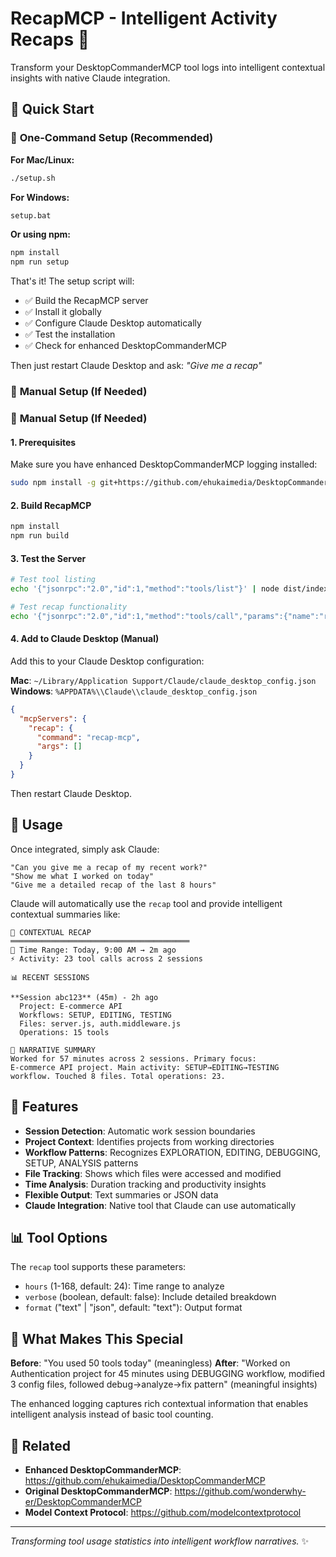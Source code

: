 # RecapMCP - Intelligent Activity Recaps 🔄

Transform your DesktopCommanderMCP tool logs into intelligent contextual insights with native Claude integration.

## 🚀 Quick Start

### 🎯 **One-Command Setup (Recommended)**

**For Mac/Linux:**
```bash
./setup.sh
```

**For Windows:**
```cmd
setup.bat
```

**Or using npm:**
```bash
npm install
npm run setup
```

That's it! The setup script will:
- ✅ Build the RecapMCP server
- ✅ Install it globally 
- ✅ Configure Claude Desktop automatically
- ✅ Test the installation
- ✅ Check for enhanced DesktopCommanderMCP

Then just restart Claude Desktop and ask: *"Give me a recap"*

### 🔧 **Manual Setup (If Needed)**
### 🔧 **Manual Setup (If Needed)**

#### 1. Prerequisites
Make sure you have enhanced DesktopCommanderMCP logging installed:
```bash
sudo npm install -g git+https://github.com/ehukaimedia/DesktopCommanderMCP.git#contextual-logging
```

#### 2. Build RecapMCP
```bash
npm install
npm run build
```

#### 3. Test the Server
```bash
# Test tool listing
echo '{"jsonrpc":"2.0","id":1,"method":"tools/list"}' | node dist/index.js

# Test recap functionality  
echo '{"jsonrpc":"2.0","id":1,"method":"tools/call","params":{"name":"recap","arguments":{"hours":24}}}' | node dist/index.js
```

#### 4. Add to Claude Desktop (Manual)

Add this to your Claude Desktop configuration:

**Mac**: `~/Library/Application Support/Claude/claude_desktop_config.json`
**Windows**: `%APPDATA%\\Claude\\claude_desktop_config.json`

```json
{
  "mcpServers": {
    "recap": {
      "command": "recap-mcp",
      "args": []
    }
  }
}
```

Then restart Claude Desktop.

## 🎯 Usage

Once integrated, simply ask Claude:

```
"Can you give me a recap of my recent work?"
"Show me what I worked on today"
"Give me a detailed recap of the last 8 hours"
```

Claude will automatically use the `recap` tool and provide intelligent contextual summaries like:

```
🔄 CONTEXTUAL RECAP
════════════════════════════════════════
📅 Time Range: Today, 9:00 AM → 2m ago
⚡ Activity: 23 tool calls across 2 sessions

📊 RECENT SESSIONS

**Session abc123** (45m) - 2h ago
  Project: E-commerce API
  Workflows: SETUP, EDITING, TESTING  
  Files: server.js, auth.middleware.js
  Operations: 15 tools

🎯 NARRATIVE SUMMARY
Worked for 57 minutes across 2 sessions. Primary focus: 
E-commerce API project. Main activity: SETUP→EDITING→TESTING 
workflow. Touched 8 files. Total operations: 23.
```

## 🔧 Features

- **Session Detection**: Automatic work session boundaries
- **Project Context**: Identifies projects from working directories
- **Workflow Patterns**: Recognizes EXPLORATION, EDITING, DEBUGGING, SETUP, ANALYSIS patterns
- **File Tracking**: Shows which files were accessed and modified
- **Time Analysis**: Duration tracking and productivity insights
- **Flexible Output**: Text summaries or JSON data
- **Claude Integration**: Native tool that Claude can use automatically

## 📊 Tool Options

The `recap` tool supports these parameters:

- `hours` (1-168, default: 24): Time range to analyze
- `verbose` (boolean, default: false): Include detailed breakdown
- `format` ("text" | "json", default: "text"): Output format

## 🎉 What Makes This Special

**Before**: "You used 50 tools today" (meaningless)
**After**: "Worked on Authentication project for 45 minutes using DEBUGGING workflow, modified 3 config files, followed debug→analyze→fix pattern" (meaningful insights)

The enhanced logging captures rich contextual information that enables intelligent analysis instead of basic tool counting.

## 🔗 Related

- **Enhanced DesktopCommanderMCP**: https://github.com/ehukaimedia/DesktopCommanderMCP
- **Original DesktopCommanderMCP**: https://github.com/wonderwhy-er/DesktopCommanderMCP
- **Model Context Protocol**: https://github.com/modelcontextprotocol

---

*Transforming tool usage statistics into intelligent workflow narratives.* ✨
